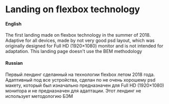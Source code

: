 # Landing on flexbox technology

#### English
The first landing made on flexbox technology in the summer of 2018. Adaptive for all devices, made by not very good psd layout, which was originally designed for Full HD (1920×1080) monitor and is not intended for adaptation.
This landing page doesn't use the BEM methodology

#### Russian
Первый лендинг сделанный на технологии flexbox летом 2018 года. Адаптивный под все устройства, сделан по не очень хорошему psd макету, который был изначально предназначен для Full HD (1920×1080) монитора и не предназначен для адаптации.
Этот лендинг не использует методологию БЭМ
